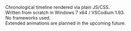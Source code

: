 Chronological timeline rendered via plain JS/CSS.
<br>
Written from scratch in Windows 7 x64 / VSCodium 1.93.
<br>
No frameworks used.
<br>
Extended animations are planned in the upcoming future.
